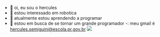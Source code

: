 - 👋 oi, eu sou o hercules
- 👀 estou interessado em robotica
- 🌱 atualmente estou aprendendo a programar
- 💞️ estou em busca de se tornar um grande programador
-: meu gmail é hercules.semiguini@escola.pr.gov.br
![](https://pt.vecteezy.com/arte-vetorial/17119660-logotipo-do-github-icone-do-git-hub-com-texto-em-fundo-branco-e-preto)


<!---
semiguinihercules/semiguinihercules is a ✨ special ✨ repository because its `README.md` (this file) appears on your GitHub profile.
You can click the Preview link to take a look at your changes.
--->

